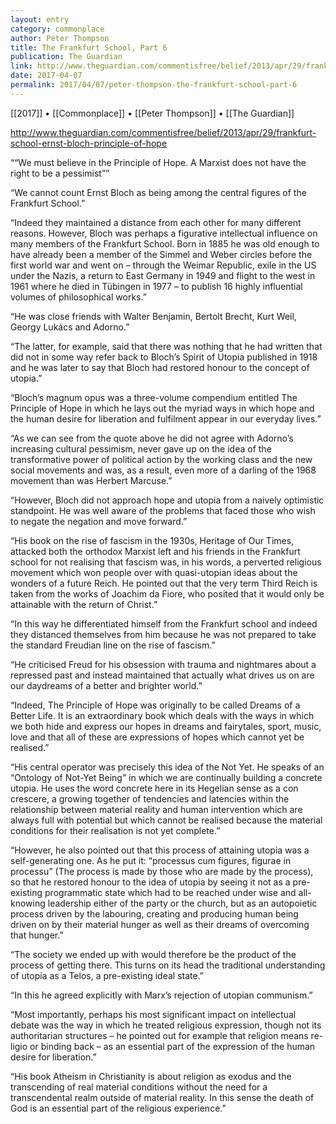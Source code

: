 ```yaml
---
layout: entry
category: commonplace
author: Peter Thompson
title: The Frankfurt School, Part 6
publication: The Guardian
link: http://www.theguardian.com/commentisfree/belief/2013/apr/29/frankfurt-school-ernst-bloch-principle-of-hope
date: 2017-04-07
permalink: 2017/04/07/peter-thompson-the-frankfurt-school-part-6
---
```


[[2017]] • [[Commonplace]] • [[Peter Thompson]] • [[The Guardian]] 

http://www.theguardian.com/commentisfree/belief/2013/apr/29/frankfurt-school-ernst-bloch-principle-of-hope

““We must believe in the Principle of Hope. A Marxist does not have the right to be a pessimist””

“We cannot count Ernst Bloch as being among the central figures of the Frankfurt School.”

“Indeed they maintained a distance from each other for many different reasons. However, Bloch was perhaps a figurative intellectual influence on many members of the Frankfurt School. Born in 1885 he was old enough to have already been a member of the Simmel and Weber circles before the first world war and went on – through the Weimar Republic, exile in the US under the Nazis, a return to East Germany in 1949 and flight to the west in 1961 where he died in Tübingen in 1977 – to publish 16 highly influential volumes of philosophical works.”

“He was close friends with Walter Benjamin, Bertolt Brecht, Kurt Weil, Georgy Lukács and Adorno.”

“The latter, for example, said that there was nothing that he had written that did not in some way refer back to Bloch’s Spirit of Utopia published in 1918 and he was later to say that Bloch had restored honour to the concept of utopia.”

“Bloch’s magnum opus was a three-volume compendium entitled The Principle of Hope in which he lays out the myriad ways in which hope and the human desire for liberation and fulfilment appear in our everyday lives.”

“As we can see from the quote above he did not agree with Adorno’s increasing cultural pessimism, never gave up on the idea of the transformative power of political action by the working class and the new social movements and was, as a result, even more of a darling of the 1968 movement than was Herbert Marcuse.”

“However, Bloch did not approach hope and utopia from a naively optimistic standpoint. He was well aware of the problems that faced those who wish to negate the negation and move forward.”

“His book on the rise of fascism in the 1930s, Heritage of Our Times, attacked both the orthodox Marxist left and his friends in the Frankfurt school for not realising that fascism was, in his words, a perverted religious movement which won people over with quasi-utopian ideas about the wonders of a future Reich. He pointed out that the very term Third Reich is taken from the works of Joachim da Fiore, who posited that it would only be attainable with the return of Christ.”

“In this way he differentiated himself from the Frankfurt school and indeed they distanced themselves from him because he was not prepared to take the standard Freudian line on the rise of fascism.”

“He criticised Freud for his obsession with trauma and nightmares about a repressed past and instead maintained that actually what drives us on are our daydreams of a better and brighter world.”

“Indeed, The Principle of Hope was originally to be called Dreams of a Better Life. It is an extraordinary book which deals with the ways in which we both hide and express our hopes in dreams and fairytales, sport, music, love and that all of these are expressions of hopes which cannot yet be realised.”

“His central operator was precisely this idea of the Not Yet. He speaks of an “Ontology of Not-Yet Being” in which we are continually building a concrete utopia. He uses the word concrete here in its Hegelian sense as a con crescere, a growing together of tendencies and latencies within the relationship between material reality and human intervention which are always full with potential but which cannot be realised because the material conditions for their realisation is not yet complete.”

“However, he also pointed out that this process of attaining utopia was a self-generating one. As he put it: “processus cum figures, figurae in processu” (The process is made by those who are made by the process), so that he restored honour to the idea of utopia by seeing it not as a pre-existing programmatic state which had to be reached under wise and all-knowing leadership either of the party or the church, but as an autopoietic process driven by the labouring, creating and producing human being driven on by their material hunger as well as their dreams of overcoming that hunger.”

“The society we ended up with would therefore be the product of the process of getting there. This turns on its head the traditional understanding of utopia as a Telos, a pre-existing ideal state.”

“In this he agreed explicitly with Marx’s rejection of utopian communism.”

“Most importantly, perhaps his most significant impact on intellectual debate was the way in which he treated religious expression, though not its authoritarian structures – he pointed out for example that religion means re-ligio or binding back – as an essential part of the expression of the human desire for liberation.”

“His book Atheism in Christianity is about religion as exodus and the transcending of real material conditions without the need for a transcendental realm outside of material reality. In this sense the death of God is an essential part of the religious experience.”

